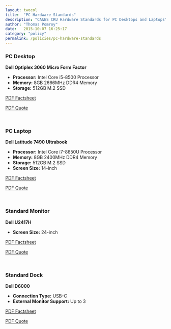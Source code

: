 ```yaml
---
layout: twocol
title:  "PC Hardware Standards"
description: "CA&ES CRU Hardware Standards for PC Desktops and Laptops"
author: "Thomas Pomroy"
date:   2015-10-07 16:25:17
category: "policy"
permalink: /policies/pc-hardware-standards
---
```

<h3>PC Desktop</h3>
<p><b>Dell Optiplex 3060 Micro Form Factor</b></p>
<ul>
	<li><b>Processor:</b> Intel Core i5-8500 Processor</li>
	<li><b>Memory:</b> 8GB 2666MHz DDR4 Memory</li>
	<li><b>Storage:</b> 512GB M.2 SSD</li>
</ul>
<p><a target="_blank" href="/media/policies/OptiPlex_3060_Spec_Sheet.pdf">PDF Factsheet</a></p>
<p><a target="_blank" href="/media/policies/OptiPlex 3060 Micro Desktop.pdf">PDF Quote</a></p>
<br />
<h3>PC Laptop</h3>
<p><b>Dell Latitude 7490 Ultrabook</b></p>
<ul>
	<li><b>Processor:</b> Intel Core i7-8650U Processor</li>
	<li><b>Memory:</b> 8GB 2400MHz DDR4 Memory</li>
	<li><b>Storage:</b> 512GB M.2 SSD</li>
	<li><b>Screen Size:</b> 14-inch</li>
</ul>
<p><a target="_blank" href="/media/policies/7490_Spec_Sheet.pdf">PDF Factsheet</a></p>
<p><a target="_blank" href="/media/policies/Latitude 7490 Ultrabook.pdf">PDF Quote</a></p>
<br />
<h3>Standard Monitor</h3>
<p><b>Dell U2417H</b></p>
<ul>
	<li><b>Screen Size:</b> 24-inch</li>
</ul>
<p><a target="_blank" href="/media/policies/Dell-U2417H-Spec-Sheet.pdf">PDF Factsheet</a></p>
<p><a target="_blank" href="/media/policies/24-inch UltraSharp U2417H.pdf">PDF Quote</a></p>
<br />
<h3>Standard Dock</h3>
<p><b>Dell D6000</b></p>
<ul>
	<li><b>Connection Type:</b> USB-C</li>
	<li><b>External Monitor Support:</b> Up to 3</li>
</ul>
<p><a target="_blank" href="/media/policies/Dell D6000 Spec Sheet.pdf">PDF Factsheet</a></p>
<p><a target="_blank" href="/media/policies/Dell Universal Dock D6000.pdf">PDF Quote</a></p>
